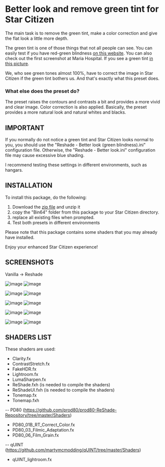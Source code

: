 # Better look and remove green tint for Star Citizen

The main task is to remove the green tint, make a color correction and give the flat look a little more depth. 

The green tint is one of those things that not all people can see. You can easily test if you have red-green blindness [on this website](https://www.colorlitelens.com/color-blindness-test.html#Redgreen). You can also check out the first screenshot at Maria Hospital. If you see a green tint [in this picture](https://i.imgur.com/rcntFdI.png).

We, who see green tones almost 100%, have to correct the image in Star Citizen if the green tint bothers us. And that's exactly what this preset does.  

### What else does the preset do?
The preset raises the contours and contrasts a bit and provides a more vivid and clear image. Color correction is also applied. Basically, the preset provides a more natural look and natural whites and blacks.



## IMPORTANT
If you normally do not notice a green tint and Star Citizen looks normal to you, you should use the "Reshade - Better look (green blindness).ini" configuration file. Otherwise, the "Reshade - Better look.ini" configuration file may cause excessive blue shading.

I recommend testing these settings in different environments, such as hangars.




## INSTALLATION
To install this package, do the following:

1. Download the [zip file](https://github.com/rjcncpt/StarCitizenBetterLookReshade/releases) and unzip it
3. copy the "Bin64" folder from this package to your Star Citizen directory.
4. replace all existing files when prompted.
5. Test both presets in different environments

Please note that this package contains some shaders that you may already have installed.

Enjoy your enhanced Star Citizen experience!



## SCREENSHOTS
Vanilla -> Reshade

![image](https://i.imgur.com/rcntFdI.png)
![image](https://i.imgur.com/ZkXsc5e.jpg)

![image](https://i.imgur.com/rWWkoT7.png)
![image](https://i.imgur.com/vdxQvoi.jpg)

![image](https://i.imgur.com/hXDgs55.jpg)
![image](https://i.imgur.com/K7RQun5.jpg)

![image](https://i.imgur.com/rkkHm0M.png)
![image](https://i.imgur.com/SRLi0nn.jpg)

![image](https://i.imgur.com/HI8Ktng.png)
![image](https://i.imgur.com/VyMfaEq.jpg)



## SHADERS LIST
These shaders are used:
- Clarity.fx
- ContrastStretch.fx
- FakeHDR.fx
- Lightroom.fx
- LumaSharpen.fx
- ReShade.fxh 	(is needed to compile the shaders)
- ReShadeUI.fxh (is needed to compile the shaders)
- Tonemap.fx
- Tonemap.fxh

-- PD80 (https://github.com/prod80/prod80-ReShade-Repository/tree/master/Shaders)
   - PD80_01B_RT_Correct_Color.fx
   - PD80_03_Filmic_Adaptation.fx
   - PD80_06_Film_Grain.fx

-- qUINT (https://github.com/martymcmodding/qUINT/tree/master/Shaders)
   - qUINT_lightroom.fx
